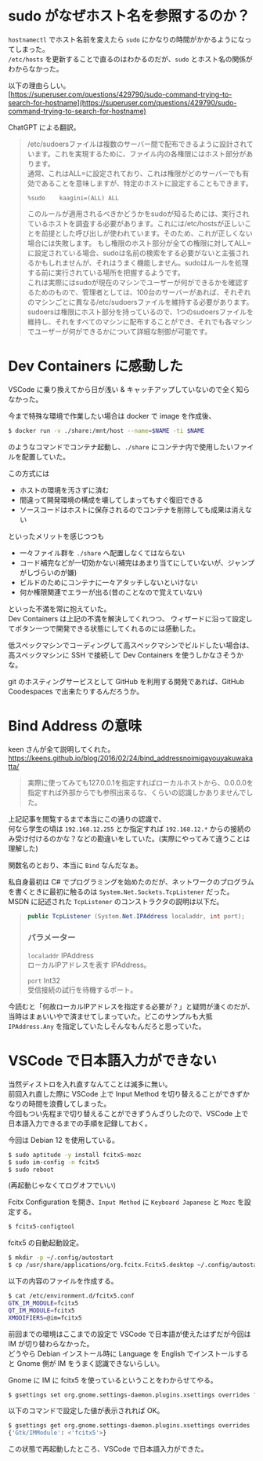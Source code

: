 # sudo がなぜホスト名を参照するのか？

`hostnamectl` でホスト名前を変えたら `sudo` にかなりの時間がかかるようになってしまった。  
`/etc/hosts` を更新することで直るのはわかるのだが、`sudo` とホスト名の関係がわからなかった。

以下の理由らしい。  
[https://superuser.com/questions/429790/sudo-command-trying-to-search-for-hostname](https://superuser.com/questions/429790/sudo-command-trying-to-search-for-hostname)

ChatGPT による翻訳。
> /etc/sudoersファイルは複数のサーバー間で配布できるように設計されています。これを実現するために、ファイル内の各権限にはホスト部分があります。  
> 通常、これはALL=に設定されており、これは権限がどのサーバーでも有効であることを意味しますが、特定のホストに設定することもできます。  
> ```
> %sudo    kaagini=(ALL) ALL
> ```  
> このルールが適用されるべきかどうかをsudoが知るためには、実行されているホストを調査する必要があります。これには/etc/hostsが正しいことを前提とした呼び出しが使われています。そのため、これが正しくない場合には失敗します。
> もし権限のホスト部分が全ての権限に対してALL=に設定されている場合、sudoは名前の検索をする必要がないと主張されるかもしれませんが、それはうまく機能しません。sudoはルールを処理する前に実行されている場所を把握するようです。  
> これは実際にはsudoが現在のマシンでユーザーが何ができるかを確認するためのもので、管理者としては、100台のサーバーがあれば、それぞれのマシンごとに異なる/etc/sudoersファイルを維持する必要があります。sudoersは権限にホスト部分を持っているので、1つのsudoersファイルを維持し、それをすべてのマシンに配布することができ、それでも各マシンでユーザーが何ができるかについて詳細な制御が可能です。

# Dev Containers に感動した
VSCode に乗り換えてから日が浅い & キャッチアップしていないので全く知らなかった。

今まで特殊な環境で作業したい場合は docker で image を作成後、  
```sh
$ docker run -v ./share:/mnt/host --name=$NAME -ti $NAME
```
のようなコマンドでコンテナ起動し、`./share` にコンテナ内で使用したいファイルを配置していた。  

この方式には
* ホストの環境を汚さずに済む
* 間違って開発環境の構成を壊してしまってもすぐ復旧できる
* ソースコードはホストに保存されるのでコンテナを削除しても成果は消えない

といったメリットを感じつつも
* 一々ファイル群を `./share` へ配置しなくてはならない  
* コード補完などが一切効かない(補完はあまり当てにしていないが、ジャンプがしづらいのが嫌)  
* ビルドのためにコンテナに一々アタッチしないといけない 
* 何か権限関連でエラーが出る(昔のことなので覚えていない)  

といった不満を常に抱えていた。  
Dev Containers は上記の不満を解決してくれつつ、
ウィザードに沿って設定してボタン一つで開発できる状態にしてくれるのには感動した。

低スペックマシンでコーディングして高スペックマシンでビルドしたい場合は、
高スペックマシンに SSH で接続して Dev Containers を使うしかなさそうかな。

git のホスティングサービスとして GitHub を利用する開発であれば、GitHub Coodespaces で出来たりするんだろうか。

# Bind Address の意味
keen さんが全て説明してくれた。  
https://keens.github.io/blog/2016/02/24/bind_addressnoimigayouyakuwakatta/

> 実際に使ってみても127.0.0.1を指定すればローカルホストから、0.0.0.0を指定すれば外部からでも参照出来るな、くらいの認識しかありませんでした。

上記記事を閲覧するまで本当にこの通りの認識で、  
何なら学生の頃は `192.168.12.255` とか指定すれば `192.168.12.*` からの接続のみ受け付けるのかな？などの勘違いをしていた。(実際にやってみて違うことは理解した)

関数名のとおり、本当に `Bind` なんだなぁ。

私自身最初は C# でプログラミングを始めたのだが、ネットワークのプログラムを書くときに最初に触るのは `System.Net.Sockets.TcpListener` だった。  
MSDN に記述された `TcpListener` のコンストラクタの説明は以下だ。

> ```cs
> public TcpListener (System.Net.IPAddress localaddr, int port);
> ```
> ### パラメーター
> `localaddr` IPAddress  
> ローカルIPアドレスを表す IPAddress。
>
> `port` Int32  
> 受信接続の試行を待機するポート。

今読むと「何故ローカルIPアドレスを指定する必要が？」と疑問が湧くのだが、当時はまぁいいやで済ませてしまっていた。どこのサンプルも大抵 `IPAddress.Any` を指定していたしそんなもんだろと思っていた。

# VSCode で日本語入力ができない
当然ディストロを入れ直すなんてことは滅多に無い。  
前回入れ直した際に VSCode 上で Input Method を切り替えることができずかなりの時間を浪費してしまった。  
今回もつい先程まで切り替えることができずうんざりしたので、VSCode 上で日本語入力できるまでの手順を記録しておく。

今回は Debian 12 を使用している。
```sh
$ sudo aptitude -y install fcitx5-mozc
$ sudo im-config -n fcitx5
$ sudo reboot
```
(再起動じゃなくてログオフでいい)

Fcitx Configuration を開き、`Input Method` に `Keyboard Japanese` と `Mozc` を設定する。
```sh
$ fcitx5-configtool
```

fcitx5 の自動起動設定。
```sh
$ mkdir -p ~/.config/autostart
$ cp /usr/share/applications/org.fcitx.Fcitx5.desktop ~/.config/autostart/.
```

以下の内容のファイルを作成する。
```sh
$ cat /etc/environment.d/fcitx5.conf
GTK_IM_MODULE=fcitx5
QT_IM_MODULE=fcitx5
XMODIFIERS=@im=fcitx5
```
前回までの環境はここまでの設定で VSCode で日本語が使えたはずだが今回は IM が切り替わらなかった。  
どうやら Debian インストール時に Language を English でインストールすると Gnome 側が IM をうまく認識できないらしい。

Gnome に IM に fcitx5 を使っているということをわからせてやる。

```sh
$ gsettings set org.gnome.settings-daemon.plugins.xsettings overrides "{'Gtk/IMModule':<'fcitx5'>}"
```
以下のコマンドで設定した値が表示されれば OK。
```sh
$ gsettings get org.gnome.settings-daemon.plugins.xsettings overrides
{'Gtk/IMModule': <'fcitx5'>}
```
この状態で再起動したところ、VSCode で日本語入力ができた。
